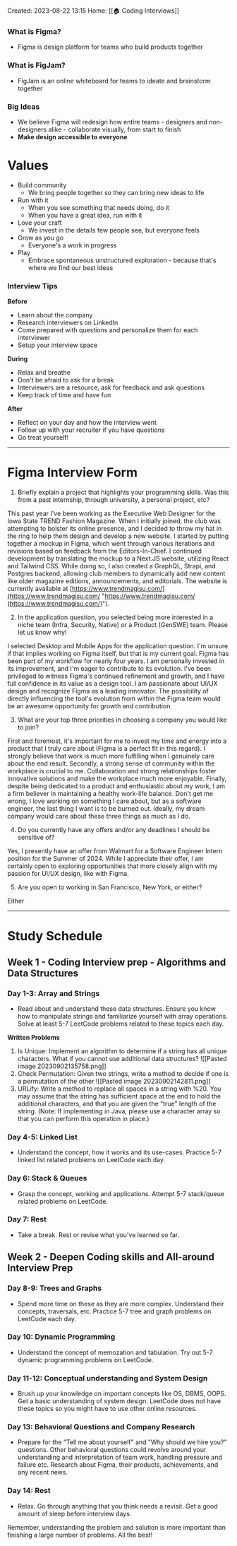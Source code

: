 Created: 2023-08-22 13:15
Home: [[🏠 Coding Interviews]]

### What is Figma?
- Figma is design platform for teams who build products together

### What is FigJam?
- FigJam is an online whiteboard for teams to ideate and brainstorm together

### Big Ideas
- We believe Figma will redesign how entire teams - designers and non-designers alike - collaborate visually, from start to finish
- **Make design accessible to everyone**

# Values
- Build community
	- We bring people together so they can bring new ideas to life
- Run with it
	- When you see something that needs doing, do it
	- When you have a great idea, run with it
- Love your craft
	- We invest in the details few people see, but everyone feels
- Grow as you go
	- Everyone's a work in progress
- Play
	- Embrace spontaneous unstructured exploration - because that's where we find our best ideas

### Interview Tips
**Before**
- Learn about the company
- Research interviewers on LinkedIn
- Come prepared with questions and personalize them for each interviewer
- Setup your interview space

**During**
- Relax and breathe
- Don't be afraid to ask for a break
- Interviewers are a resource, ask for feedback and ask questions
- Keep track of time and have fun

**After**
- Reflect on your day and how the interview went
- Follow up with your recruiter if you have questions
- Go treat yourself!

****

# Figma Interview Form

1. Briefly explain a project that highlights your programming skills. Was this from a past internship, through university, a personal project, etc?

This past year I've been working as the Executive Web Designer for the Iowa State TREND Fashion Magazine. When I initially joined, the club was attempting to bolster its online presence, and I decided to throw my hat in the ring to help them design and develop a new website. I started by putting together a mockup in Figma, which went through various iterations and revisions based on feedback from the Editors-In-Chief. I continued development by translating the mockup to a Next.JS website, utilizing React and Tailwind CSS. While doing so, I also created a GraphQL, Strapi, and Postgres backend, allowing club members to dynamically add new content like older magazine editions, announcements, and editorials. The website is currently available at [https://www.trendmagisu.com/](https://www.trendmagisu.com/ "https://www.trendmagisu.com/
(https://www.trendmagisu.com/)").

2. In the application question, you selected being more interested in a niche team (Infra, Security, Native) or a Product (GenSWE) team. Please let us know why!

I selected Desktop and Mobile Apps for the application question. I'm unsure if that implies working on Figma itself, but that is my current goal. Figma has been part of my workflow for nearly four years. I am personally invested in its improvement, and I'm eager to contribute to its evolution. I've been privileged to witness Figma's continued refinement and growth, and I have full confidence in its value as a design tool. I am passionate about UI/UX design and recognize Figma as a leading innovator. The possibility of directly influencing the tool's evolution from within the Figma team would be an awesome opportunity for growth and contribution.

3. What are your top three priorities in choosing a company you would like to join?

First and foremost, it's important for me to invest my time and energy into a product that I truly care about (Figma is a perfect fit in this regard). I strongly believe that work is much more fulfilling when I genuinely care about the end result. Secondly, a strong sense of community within the workplace is crucial to me. Collaboration and strong relationships foster innovative solutions and make the workplace much more enjoyable. Finally, despite being dedicated to a product and enthusiastic about my work, I am a firm believer in maintaining a healthy work-life balance. Don't get me wrong, I love working on something I care about, but as a software engineer, the last thing I want is to be burned out. Ideally, my dream company would care about these three things as much as I do.

4. Do you currently have any offers and/or any deadlines I should be sensitive of?

Yes, I presently have an offer from Walmart for a Software Engineer Intern position for the Summer of 2024. While I appreciate their offer, I am certainly open to exploring opportunities that more closely align with my passion for UI/UX design, like with Figma.

5. Are you open to working in San Francisco, New York, or either?

Either

****

# Study Schedule

## **Week 1 - Coding Interview prep - Algorithms and Data Structures**

### **Day 1-3: Array and Strings**
  - Read about and understand these data structures. Ensure you know how to manipulate strings and familiarize yourself with array operations. Solve at least 5-7 LeetCode problems related to these topics each day.

**Written Problems**
1. Is Unique: Implement an algorithm to determine if a string has all unique characters. What if you cannot use additional data structures?
![[Pasted image 20230902135758.png]]
2. Check Permutation: Given two strings, write a method to decide if one is a permutation of the other
![[Pasted image 20230902142811.png]]
3. URLify: Write a method to replace all spaces in a string with %20. You may assume that the string has sufficient space at the end to hold the additional characters, and that you are given the "true" length of the string. (Note: If implementing in Java, please use a character array so that you can perform this operation in place.)
### **Day 4-5: Linked List**
  - Understand the concept, how it works and its use-cases. Practice 5-7 linked list related problems on LeetCode each day.

### **Day 6: Stack & Queues**
  - Grasp the concept, working and applications. Attempt 5-7 stack/queue related problems on LeetCode.

### **Day 7: Rest**
  - Take a break. Rest or revise what you've learned so far.

## **Week 2 - Deepen Coding skills and All-around Interview Prep**

### **Day 8-9: Trees and Graphs**
  - Spend more time on these as they are more complex. Understand their concepts, traversals, etc. Practice 5-7 tree and graph problems on LeetCode each day.

### **Day 10: Dynamic Programming**
  - Understand the concept of memozation and tabulation. Try out 5-7 dynamic programming problems on LeetCode.

### **Day 11-12: Conceptual understanding and System Design**
  - Brush up your knowledge on important concepts like OS, DBMS, OOPS. Get a basic understanding of system design. LeetCode does not have these topics so you might have to use other online resources.

### **Day 13: Behavioral Questions and Company Research**
  - Prepare for the "Tell me about yourself" and "Why should we hire you?" questions. Other behavioral questions could revolve around your understanding and interpretation of team work, handling pressure and failure etc. Research about Figma, their products, achievements, and any recent news.

### **Day 14: Rest**
  - Relax. Go through anything that you think needs a revisit. Get a good amount of sleep before interview days.

Remember, understanding the problem and solution is more important than finishing a large number of problems. All the best!